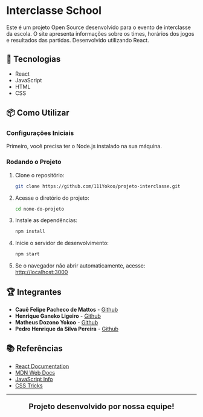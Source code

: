 # Interclasse School

Este é um projeto Open Source desenvolvido para o evento de interclasse da escola. O site apresenta informações sobre os times, horários dos jogos e resultados das partidas. Desenvolvido utilizando React.

## 🚀 Tecnologias

- React
- JavaScript
- HTML
- CSS

## 📦 Como Utilizar

### Configurações Iniciais

Primeiro, você precisa ter o Node.js instalado na sua máquina.

### Rodando o Projeto

1. Clone o repositório:
   ```sh
   git clone https://github.com/111Yokoo/projeto-interclasse.git
   ```
2. Acesse o diretório do projeto:
   ```sh
   cd nome-do-projeto
   ```
3. Instale as dependências:
   ```sh
   npm install
   ```
4. Inicie o servidor de desenvolvimento:
   ```sh
   npm start
   ```
5. Se o navegador não abrir automaticamente, acesse: [http://localhost:3000](http://localhost:3000)

## 🏆 Integrantes

- **Cauê Felipe Pacheco de Mattos** - [Github](https://github.com/Caue-Mattos)
- **Henrique Ganeko Ligeiro** - [Github](https://github.com/HenriqueGaneko)
- **Matheus Dozono Yokoo** - [Github](https://github.com/111Yokoo)
- **Pedro Henrique da Silva Pereira** - [Github](https://github.com/pererazxy)

## 📚 Referências

- [React Documentation](https://reactjs.org/)
- [MDN Web Docs](https://developer.mozilla.org/)
- [JavaScript Info](https://javascript.info/)
- [CSS Tricks](https://css-tricks.com/)

---

<p align="center" style="font-size: 20px;"><strong>Projeto desenvolvido por nossa equipe!</strong></p>
